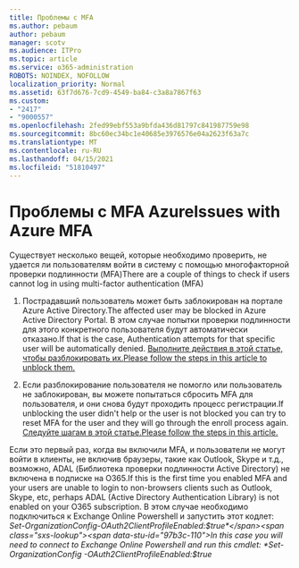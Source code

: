 ```yaml
---
title: Проблемы с MFA
ms.author: pebaum
author: pebaum
manager: scotv
ms.audience: ITPro
ms.topic: article
ms.service: o365-administration
ROBOTS: NOINDEX, NOFOLLOW
localization_priority: Normal
ms.assetid: 63f7d676-7cd9-4549-ba84-c3a8a7867f63
ms.custom:
- "2417"
- "9000557"
ms.openlocfilehash: 2fed99ebf553a9bfda436d81797c841987759e98
ms.sourcegitcommit: 8bc60ec34bc1e40685e3976576e04a2623f63a7c
ms.translationtype: MT
ms.contentlocale: ru-RU
ms.lasthandoff: 04/15/2021
ms.locfileid: "51810497"
---
```

# <a name="issues-with-azure-mfa"></a><span data-ttu-id="97b3c-102">Проблемы с MFA Azure</span><span class="sxs-lookup"><span data-stu-id="97b3c-102">Issues with Azure MFA</span></span>
<span data-ttu-id="97b3c-103">Существует несколько вещей, которые необходимо проверить, не удается ли пользователям войти в систему с помощью многофакторной проверки подлинности (MFA)</span><span class="sxs-lookup"><span data-stu-id="97b3c-103">There are a couple of things to check if users cannot log in using multi-factor authentication (MFA)</span></span>

1. <span data-ttu-id="97b3c-104">Пострадавший пользователь может быть заблокирован на портале Azure Active Directory.</span><span class="sxs-lookup"><span data-stu-id="97b3c-104">The affected user may be blocked in Azure Active Directory Portal.</span></span> <span data-ttu-id="97b3c-105">В этом случае попытки проверки подлинности для этого конкретного пользователя будут автоматически отказано.</span><span class="sxs-lookup"><span data-stu-id="97b3c-105">If that is the case, Authentication attempts for that specific user will be automatically denied.</span></span> [<span data-ttu-id="97b3c-106">Выполните действия в этой статье, чтобы разблокировать их.</span><span class="sxs-lookup"><span data-stu-id="97b3c-106">Please follow the steps in this article to unblock them.</span></span>](https://docs.microsoft.com/azure/active-directory/authentication/howto-mfa-mfasettings#block-and-unblock-users)

2. <span data-ttu-id="97b3c-107">Если разблокирование пользователя не помогло или пользователь не заблокирован, вы можете попытаться сбросить MFA для пользователя, и они снова будут проходить процесс регистрации.</span><span class="sxs-lookup"><span data-stu-id="97b3c-107">If unblocking the user didn't help or the user is not blocked you can try to reset MFA for the user and they will go through the enroll process again.</span></span> [<span data-ttu-id="97b3c-108">Следуйте шагам в этой статье.</span><span class="sxs-lookup"><span data-stu-id="97b3c-108">Please follow the steps in this article.</span></span>](https://docs.microsoft.com/azure/active-directory/authentication/howto-mfa-userdevicesettings#require-users-to-provide-contact-methods-again)

<span data-ttu-id="97b3c-109">Если это первый раз, когда вы включили MFA, и пользователи не могут войти в клиенты, не включив браузеры, такие как Outlook, Skype и т.д., возможно, ADAL (Библиотека проверки подлинности Active Directory) не включена в подписке на O365.</span><span class="sxs-lookup"><span data-stu-id="97b3c-109">If this is the first time you enabled MFA and your users are unable to login to non-browsers clients such as Outlook, Skype, etc, perhaps ADAL (Active Directory Authentication Library) is not enabled on your O365 subscription.</span></span> <span data-ttu-id="97b3c-110">В этом случае необходимо подключиться к Exchange Online Powershell и запустить этот кодлет:  *Set-OrganizationConfig-OAuth2ClientProfileEnabled:$true*</span><span class="sxs-lookup"><span data-stu-id="97b3c-110">In this case you will need to connect to Exchange Online Powershell and run this cmdlet:  *Set-OrganizationConfig -OAuth2ClientProfileEnabled:$true*</span></span>